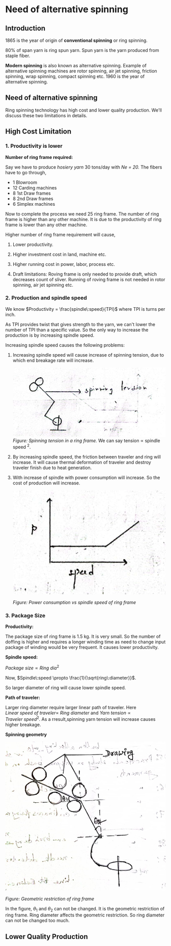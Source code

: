 # Need of alternative spinning

## Introduction

1865 is the year of origin of **conventional spinning** or ring spinning.

80% of span yarn is ring spun yarn. Spun yarn is the yarn produced from staple fiber.

**Modern spinning** is also known as alternative spinning. Example of alternative spinning machines are rotor spinning, air jet spinning, friction spinning, wrap spinning, compact spinning etc. 1960 is the year of alternative spinning.

## Need of alternative spinning

Ring spinning technology has high cost and lower quality production. We'll discuss these two limitations in details.

## High Cost Limitation

### 1. Productivity is lower

**Number of ring frame required:**

Say we have to produce _hosiery yarn_ 30 tons/day with _Ne = 20._ The fibers have to go through,

- 1 Blowroom
- 12 Carding machines
- 8 1st Draw frames
- 8 2nd Draw frames
- 6 Simplex machines

Now to complete the process we need 25 ring frame. The number of ring frame is higher than any other machine. It is due to the productivity of ring frame is lower than any other machine.

Higher number of ring frame requirement will cause,

1. Lower productivity.

2. Higher investment cost in land, machine etc.

3. Higher running cost in power, labor, process etc.

4. Draft limitations: Roving frame is only needed to provide draft, which decreases count of sliver. Running of roving frame is not needed in rotor spinning, air jet spinning etc.

### 2. Production and spindle speed

We know $Productivity = \frac{spindle\:speed}{TPI}$ where TPI is turns per inch.

As TPI provides twist that gives strength to the yarn, we can't lower the number of TPI than a specific value. So the only way to increase the production is by increasing spindle speed.

Increasing spindle speed causes the following problems:

1. Increasing spindle speed will cause increase of spinning tension, due to which end breakage rate will increase.

   ![](img/spinning-speed.png)
   _Figure: Spinning tension in a ring frame._
   We can say tension $\propto$ spindle speed $^{2}$.

2. By increasing spindle speed, the friction between traveler and ring will increase. It will cause thermal deformation of traveler and destroy traveler finish due to heat generation.

3. With increase of spindle with power consumption will increase. So the cost of production will increase.

   ![](img/power-consumption-spinning.png)

   _Figure: Power consumption vs spindle speed of ring frame_

### 3. Package Size

**Productivity:**

The package size of ring frame is 1.5 kg. It is very small. So the number of doffing is higher and requires a longer winding time as need to change input package of winding would be very frequent. It causes lower productivity.

**Spindle speed:**

$Package\:size \propto Ring\:dia^{2}$

Now, $Spindle\:speed \propto \frac{1}{\sqrt{ring\:diameter}}$.

So larger diameter of ring will cause lower spindle speed.

**Path of traveler:**

Larger ring diameter require larger linear path of traveler. Here $Linear\:speed\:of\:traveler\propto\:Ring\:diameter$ and $Yarn\:tension \propto Traveler \: speed ^{2}$. As a rresult,spinning yarn tension will increase causes higher breakage.

**Spinning geometry**

![](img/geometric-restriction.png)

_Figure: Geometric restriction of ring frame_

In the figure, $\theta_1$ and $\theta_2$ can not be changed. It is the geometric restriction of ring frame. Ring diameter affects the geometric restriction. So ring diameter can not be changed too much.

## Lower Quality Production
